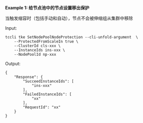 **Example 1: 给节点池中的节点设置移出保护**

当触发缩容时（包括手动和自动），节点不会被伸缩组从集群中移除

Input: 

```
tccli tke SetNodePoolNodeProtection --cli-unfold-argument  \
    --ProtectedFromScaleIn true \
    --ClusterId cls-xxx \
    --InstanceIds ins-xxx \
    --NodePoolId np-xxx
```

Output: 
```
{
    "Response": {
        "SucceedInstanceIds": [
            "ins-xxx"
        ],
        "FailedInstanceIds": [
            "xx"
        ],
        "RequestId": "xx"
    }
}
```

